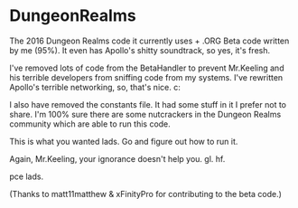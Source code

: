 # DungeonRealms
The 2016 Dungeon Realms code it currently uses + .ORG Beta code written by me (95%).
It even has Apollo's shitty soundtrack, so yes, it's fresh.

I've removed lots of code from the BetaHandler to prevent Mr.Keeling and his terrible developers from sniffing code from my systems.
I've rewritten Apollo's terrible networking, so, that's nice. c:

I also have removed the constants file. It had some stuff in it I prefer not to share.
I'm 100% sure there are some nutcrackers in the Dungeon Realms community which are able to run this code.

This is what you wanted lads. Go and figure out how to run it.

Again, Mr.Keeling, your ignorance doesn't help you. gl. hf.

pce lads.

(Thanks to matt11matthew & xFinityPro for contributing to the beta code.)




